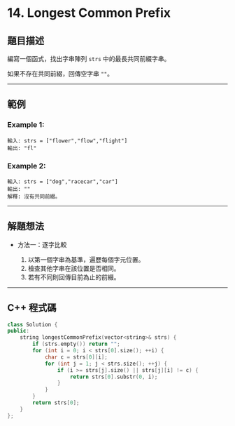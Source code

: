 # 14. Longest Common Prefix

## 題目描述

編寫一個函式，找出字串陣列 `strs` 中的最長共同前綴字串。

如果不存在共同前綴，回傳空字串 `""`。

---

## 範例

### Example 1:

```
輸入: strs = ["flower","flow","flight"]
輸出: "fl"
```

### Example 2:

```
輸入: strs = ["dog","racecar","car"]
輸出: ""
解釋: 沒有共同前綴。
```

---

## 解題想法

* 方法一：逐字比較

  1. 以第一個字串為基準，遍歷每個字元位置。
  2. 檢查其他字串在該位置是否相同。
  3. 若有不同則回傳目前為止的前綴。

---

## C++ 程式碼

```cpp
class Solution {
public:
    string longestCommonPrefix(vector<string>& strs) {
        if (strs.empty()) return "";
        for (int i = 0; i < strs[0].size(); ++i) {
            char c = strs[0][i];
            for (int j = 1; j < strs.size(); ++j) {
                if (i >= strs[j].size() || strs[j][i] != c) {
                    return strs[0].substr(0, i);
                }
            }
        }
        return strs[0];
    }
};
```

